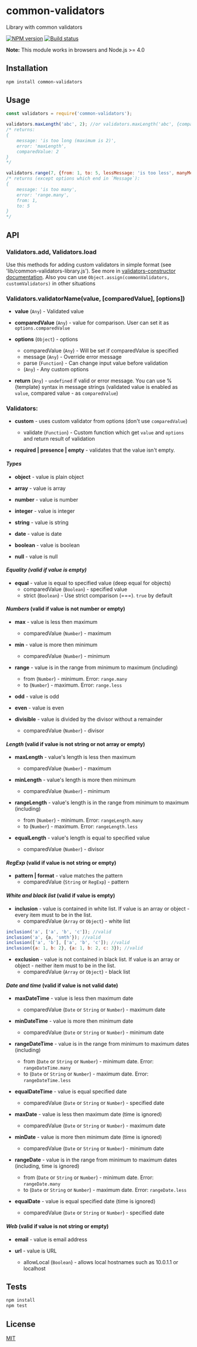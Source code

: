 # common-validators
Library with common validators

[![NPM version](https://img.shields.io/npm/v/common-validators.svg)](https://npmjs.org/package/common-validators)
[![Build status](https://img.shields.io/travis/tamtakoe/common-validators.svg)](https://travis-ci.org/tamtakoe/common-validators)

**Note:** This module works in browsers and Node.js >= 4.0

## Installation

```sh
npm install common-validators
```

## Usage

```js
const validators = require('common-validators');

validators.maxLength('abc', 2); //or validators.maxLength('abc', {comparedValue: 2})
/* returns:
{
    message: 'is too long (maximum is 2)',
    error: 'maxLength',
    comparedValue: 2
}
*/

validators.range(7, {from: 1, to: 5, lessMessage: 'is too less', manyMessage: 'is too many'});
/* returns (except options which end in `Message`):
{
    message: 'is too many',
    error: 'range.many',
    from: 1,
    to: 5
}
*/
```

## API

### Validators.add, Validators.load

Use this methods for adding custom validators in simple format (see 'lib/common-validators-library.js').
See more in [validators-constructor documentation](https://www.npmjs.com/package/validators-constructor).
Also you can use `Object.assign(commonValidators, customValidators)` in other situations


### Validators.validatorName(value, [comparedValue], [options])

- **value** (`Any`) - Validated value

- **comparedValue** (`Any`) - value for comparison. User can set it as `options.comparedValue`

- **options** (`Object`) - options
  * comparedValue (`Any`) - Will be set if comparedValue is specified
  * message (`Any`) - Override error message
  * parse (`Function`) - Can change input value before validation
  * (`Any`) - Any custom options

- **return** (`Any`) - `undefined` if valid or error message. You can use %{template} syntax in message strings (validated value is enabled as `value`, compared value - as `comparedValue`)

### Validators:

- **custom** - uses custom validator from options (don't use `comparedValue`)
  * validate (`Function`) - Custom function which get `value` and `options` and return result of validation

- **required | presence | empty** - validates that the value isn't empty.


#### *Types*

- **object** - value is plain object

- **array** - value is array

- **number** - value is number

- **integer** - value is integer

- **string** - value is string

- **date** - value is date

- **boolean** - value is boolean

- **null** - value is null


#### *Equality (valid if value is empty)*

- **equal** - value is equal to specified value (deep equal for objects)
  * comparedValue (`Boolean`) - specified value
  * strict (`Boolean`) - Use strict comparison (===). `true` by default


#### *Numbers* (valid if value is not number or empty)

- **max** - value is less then maximum
  * comparedValue (`Number`) - maximum

- **min** - value is more then minimum
  * comparedValue (`Number`) - minimum

- **range** - value is in the range from minimum to maximum (including)
  * from (`Number`) - minimum. Error: `range.many`
  * to (`Number`) - maximum. Error: `range.less`

- **odd** - value is odd

- **even** - value is even

- **divisible** - value is divided by the divisor without a remainder
  * comparedValue (`Number`) - divisor


#### *Length* (valid if value is not string or not array or empty)

- **maxLength** - value's length is less then maximum
  * comparedValue (`Number`) - maximum

- **minLength** - value's length is more then minimum
  * comparedValue (`Number`) - minimum

- **rangeLength** - value's length is in the range from minimum to maximum (including)
  * from (`Number`) - minimum. Error: `rangeLength.many`
  * to (`Number`) - maximum. Error: `rangeLength.less`

- **equalLength** - value's length is equal to specified value
  * comparedValue (`Number`) - divisor


#### *RegExp* (valid if value is not string or empty)

- **pattern | format** - value matches the pattern
  * comparedValue (`String` or `RegExp`) - pattern


#### *White and black list* (valid if value is empty)

- **inclusion** - value is contained in white list. If value is an array or object - every item must to be in the list.
  * comparedValue (`Array` or `Object`) - white list

```js
inclusion('a', ['a', 'b', 'c']); //valid
inclusion('a', {a, 'smth'}); //valid
inclusion(['a', 'b'], ['a', 'b', 'c']); //valid
inclusion({a: 1, b: 2}, {a: 1, b: 2, c: 3}); //valid
```
- **exclusion** - value is not contained in black list. If value is an array or object - neither item must to be in the list.
  * comparedValue (`Array` or `Object`) - black list


#### *Date and time* (valid if value is not valid date)

- **maxDateTime** - value is less then maximum date
  * comparedValue (`Date` or `String` or `Number`) - maximum date

- **minDateTime** - value is more then minimum date
  * comparedValue (`Date` or `String` or `Number`) - minimum date

- **rangeDateTime** - value is in the range from minimum to maximum dates (including)
  * from (`Date` or `String` or `Number`) - minimum date. Error: `rangeDateTime.many`
  * to (`Date` or `String` or `Number`) - maximum date. Error: `rangeDateTime.less`

- **equalDateTime** - value is equal specified date
  * comparedValue (`Date` or `String` or `Number`) - specified date

- **maxDate** - value is less then maximum date (time is ignored)
  * comparedValue (`Date` or `String` or `Number`) - maximum date

- **minDate** - value is more then minimum date (time is ignored)
  * comparedValue (`Date` or `String` or `Number`) - minimum date

- **rangeDate** - value is in the range from minimum to maximum dates (including, time is ignored)
  * from (`Date` or `String` or `Number`) - minimum date. Error: `rangeDate.many`
  * to (`Date` or `String` or `Number`) - maximum date. Error: `rangeDate.less`

- **equalDate** - value is equal specified date (time is ignored)
  * comparedValue (`Date` or `String` or `Number`) - specified date


#### *Web* (valid if value is not string or empty)

- **email** - value is email address

- **url** - value is URL
  * allowLocal (`Boolean`) - allows local hostnames such as 10.0.1.1 or localhost


## Tests

```sh
npm install
npm test
```

## License

[MIT](LICENSE)